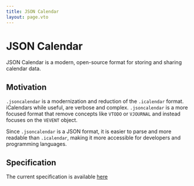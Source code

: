 ```yaml
---
title: JSON Calendar
layout: page.vto
---
```


# JSON Calendar

JSON Calendar is a modern, open-source format for storing and sharing calendar data.

## Motivation

`.jsoncalendar` is a modernization and reduction of the `.icalendar` format. iCalendars
while useful, are verbose and complex. `.jsoncalendar` is a more focused format that
remove concepts like `VTODO` or `VJOURNAL` and instead focuses on the `VEVENT` object.

Since `.jsoncalendar` is a JSON format, it is easier to parse and more readable than
`.icalendar`, making it more accessible for developers and programming languages.

## Specification

The current specification is available [here](/spec/1.0)



